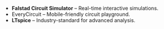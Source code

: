 - **Falstad Circuit Simulator** – Real-time interactive simulations.
- EveryCircuit – Mobile-friendly circuit playground.
- **LTspice** – Industry-standard for advanced analysis.